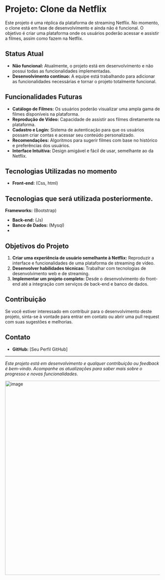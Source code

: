 # Projeto: Clone da Netflix

Este projeto é uma réplica da plataforma de streaming Netflix. No momento, o clone está em fase de desenvolvimento e ainda não é funcional. O objetivo é criar uma plataforma onde os usuários poderão acessar e assistir a filmes, assim como fazem na Netflix.

## Status Atual

- **Não funcional:** Atualmente, o projeto está em desenvolvimento e não possui todas as funcionalidades implementadas.
- **Desenvolvimento contínuo:** A equipe está trabalhando para adicionar as funcionalidades necessárias e tornar o projeto totalmente funcional.

## Funcionalidades Futuras

- **Catálogo de Filmes:** Os usuários poderão visualizar uma ampla gama de filmes disponíveis na plataforma.
- **Reprodução de Vídeo:** Capacidade de assistir aos filmes diretamente na plataforma.
- **Cadastro e Login:** Sistema de autenticação para que os usuários possam criar contas e acessar seu conteúdo personalizado.
- **Recomendações:** Algoritmos para sugerir filmes com base no histórico e preferências dos usuários.
- **Interface Intuitiva:** Design amigável e fácil de usar, semelhante ao da Netflix.

## Tecnologias Utilizadas no momento

- **Front-end:** (Css, html)

## Tecnologias que será utilizada posteriormente.

  **Frameworks:** (Bootstrap)
- **Back-end:** (Js)
- **Banco de Dados:** (Mysql)
-

## Objetivos do Projeto

1. **Criar uma experiência de usuário semelhante à Netflix:** Reproduzir a interface e funcionalidades de uma plataforma de streaming de vídeo.
2. **Desenvolver habilidades técnicas:** Trabalhar com tecnologias de desenvolvimento web e de streaming.
3. **Implementar um projeto completo:** Desde o desenvolvimento do front-end até a integração com serviços de back-end e banco de dados.

## Contribuição

Se você estiver interessado em contribuir para o desenvolvimento deste projeto, sinta-se à vontade para entrar em contato ou abrir uma pull request com suas sugestões e melhorias.

## Contato

- **GitHub:** [Seu Perfil GitHub]

---

*Este projeto está em desenvolvimento e qualquer contribuição ou feedback é bem-vindo. Acompanhe as atualizações para saber mais sobre o progresso e novas funcionalidades.*

<img width="631" alt="image" src="https://github.com/user-attachments/assets/a5578e88-64be-4a89-902c-c5df9d6de09a">


